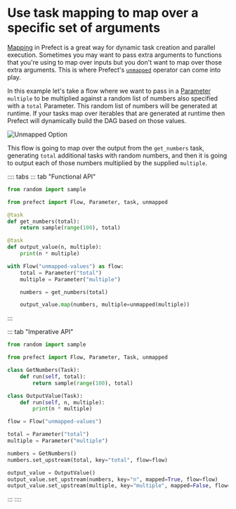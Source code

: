 # Use task mapping to map over a specific set of arguments

[Mapping](/core/concepts/mapping.html) in Prefect is a great way for dynamic task creation and parallel execution. Sometimes you may want to pass extra arguments to functions that you're using to map over inputs but you don't want to map over those extra arguments. This is where Prefect's [`unmapped`](/api/latest/utilities/tasks.html#unmapped) operator can come into play.

In this example let's take a flow where we want to pass in a [Parameter](/core/concepts/parameters.html) `multiple` to be multiplied against a random list of numbers also specified with a `total` Parameter. This random list of numbers will be generated at runtime. If your tasks map over iterables that are generated at runtime then Prefect will dynamically build the DAG based on those values.

![Unmapped Option](/faq/unmapped.png)

This flow is going to map over the output from the `get_numbers` task, generating `total` additional tasks with random numbers, and then it is going to output each of those numbers multiplied by the supplied `multiple`.

:::: tabs
::: tab "Functional API"
```python
from random import sample

from prefect import Flow, Parameter, task, unmapped

@task
def get_numbers(total):
    return sample(range(100), total)

@task
def output_value(n, multiple):
    print(n * multiple)

with Flow("unmapped-values") as flow:
    total = Parameter("total")
    multiple = Parameter("multiple")

    numbers = get_numbers(total)

    output_value.map(numbers, multiple=unmapped(multiple))
```
:::

::: tab "Imperative API"
```python
from random import sample

from prefect import Flow, Parameter, Task, unmapped

class GetNumbers(Task):
    def run(self, total):
        return sample(range(100), total)

class OutputValue(Task):
    def run(self, n, multiple):
        print(n * multiple)

flow = Flow("unmapped-values")

total = Parameter("total")
multiple = Parameter("multiple")

numbers = GetNumbers()
numbers.set_upstream(total, key="total", flow=flow)

output_value = OutputValue()
output_value.set_upstream(numbers, key="n", mapped=True, flow=flow)
output_value.set_upstream(multiple, key="multiple", mapped=False, flow=flow)
```
:::
::::

